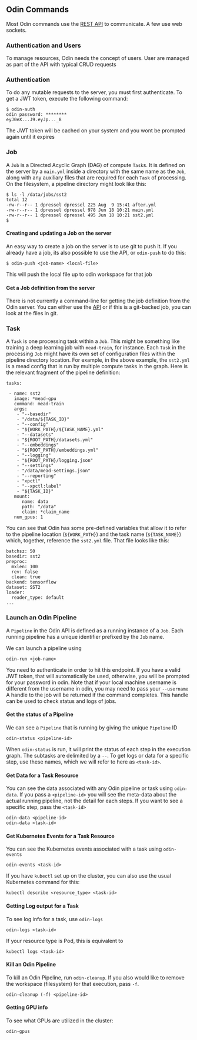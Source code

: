 ## Odin Commands 

Most Odin commands use the [REST API](api.md) to communicate.  A few use web sockets.


### Authentication and Users

To manage resources, Odin needs the concept of users.  User are managed as part of the API with typical CRUD requests


### Authentication

To do any mutable requests to the server, you must first authenticate.
To get a JWT token, execute the following command:

```
$ odin-auth
odin password: ********                                                                                                                      
eyJ0eX...J9.eyJp..._8
```

The JWT token will be cached on your system and you wont be prompted again until it expires

### Job

A `Job` is a Directed Acyclic Graph (DAG) of compute `Task`s. It is defined on the server by a `main.yml` inside a directory with the same name as the `Job`, along with any auxiliary files that are required for each `Task` of processing. On the filesystem, a pipeline directory might look like this:

```
$ ls -l /data/jobs/sst2
total 12
-rw-r--r-- 1 dpressel dpressel 225 Aug  9 15:41 after.yml
-rw-r--r-- 1 dpressel dpressel 978 Jun 18 10:21 main.yml
-rw-r--r-- 1 dpressel dpressel 495 Jun 18 10:21 sst2.yml
$

```

#### Creating and updating a Job on the server

An easy way to create a job on the server is to use git to push it.  If you already have a job, its also possible to use the API, or `odin-push` to do this:

```
$ odin-push <job-name> <local-file>
```

This will push the local file up to odin workspace for that job


#### Get a Job definition from the server

There is not currently a command-line for getting the job definition from the Odin server.  You can either use the [API](api.md) or if this is a git-backed
job, you can look at the files in git.

### Task

A `Task` is one processing task within a `Job`. This might be something like training a deep learning job with `mead-train`, for instance.
Each `Task` in the processing `Job` might have its own set of configuration files within the pipeline directory location. For example,
in the above example, the `sst2.yml` is a mead config that is run by multiple compute tasks in the graph. Here is the relevant fragment of the pipeline definition:

```
tasks:

 - name: sst2
   image: *mead-gpu
   command: mead-train
   args:
    - "--basedir"
    - "/data/${TASK_ID}"
    - "--config"
    - "${WORK_PATH}/${TASK_NAME}.yml"
    - "--datasets"
    - "${ROOT_PATH}/datasets.yml"
    - "--embeddings"
    - "${ROOT_PATH}/embeddings.yml"
    - "--logging"
    - "${ROOT_PATH}/logging.json"
    - "--settings"
    - "/data/mead-settings.json"
    - "--reporting"
    - "xpctl"
    - "--xpctl:label"
    - "${TASK_ID}"
   mount:
      name: data
      path: "/data"
      claim: *claim_name
   num_gpus: 1

```

You can see that Odin has some pre-defined variables that allow it to refer to the pipeline location (`${WORK_PATH}`) and the task name (`${TASK_NAME}`) which, together, reference the `sst2.yml` file. That file looks like this:

```
batchsz: 50
basedir: sst2
preproc:
  mxlen: 100
  rev: false
  clean: true
backend: tensorflow
dataset: SST2
loader:
  reader_type: default
...
```

### Launch an Odin Pipeline

A `Pipeline` in the Odin API is defined as a running instance of a `Job`. Each running pipeline has a unique identifier prefixed by the `Job` name.

We can launch a pipeline using 

```
odin-run <job-name>
```

You need to authenticate in order to hit this endpoint.  If you have a valid JWT token, that will automatically be used, otherwise, you will be prompted for your password in odin.  Note that if your local machine username is different from the username in odin, you may need to pass your `--username`
A handle to the job will be returned if the command completes.  This handle can be used to check status and logs of jobs. 

#### Get the status of a Pipeline

We can see a `Pipeline` that is running by giving the unique `Pipeline` ID

```
odin-status <pipeline-id>
```

When `odin-status` is run, it will print the status of each step in the execution graph.   The subtasks are delimited by a `--`.
To get logs or data for a specific step, use these names, which we will refer to here as `<task-id>`.

#### Get Data for a Task Resource

You can see the data associated with any Odin pipeline or task using `odin-data`.  If you pass a `<pipeline-id>` you will see the meta-data about the actual running pipeline, not the detail for each steps.  If you want to see a specific step, pass the `<task-id>`

```
odin-data <pipeline-id>
odin-data <task-id>
```

#### Get Kubernetes Events for a Task Resource

You can see the Kubernetes events associated with a task using `odin-events`

```
odin-events <task-id>
```

If you have `kubectl` set up on the cluster, you can also use the usual Kubernetes command for this:

```
kubectl describe <resource_type> <task-id>
```

#### Getting Log output for a Task

To see log info for a task, use `odin-logs`

```
odin-logs <task-id>
```

If your resource type is Pod, this is equivalent to

```
kubectl logs <task-id>
```

#### Kill an Odin Pipeline

To kill an Odin Pipeline, run `odin-cleanup`.  If you also would like to remove the workspace (filesystem) for that execution, pass `-f`.

```
odin-cleanup (-f) <pipeline-id>
```

#### Getting GPU info

To see what GPUs are utilized in the cluster:

```
odin-gpus
```

